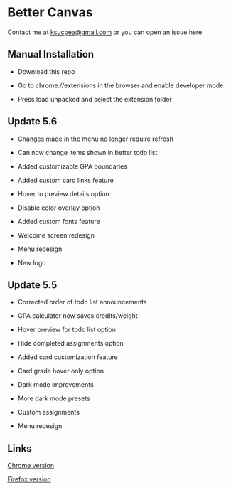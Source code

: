 <h1>Better Canvas</h1>

Contact me at ksucpea@gmail.com or you can open an issue here

<h2>Manual Installation</h2>

- Download this repo

- Go to chrome://extensions in the browser and enable developer mode

- Press load unpacked and select the extension folder

<h2>Update 5.6</h3>

- Changes made in the menu no longer require refresh

- Can now change items shown in better todo list

- Added customizable GPA boundaries

- Added custom card links feature

- Hover to preview details option

- Disable color overlay option

- Added custom fonts feature

- Welcome screen redesign

- Menu redesign

- New logo

<h2>Update 5.5</h3>

- Corrected order of todo list announcements

- GPA calculator now saves credits/weight

- Hover preview for todo list option

- Hide completed assignments option

- Added card customization feature

- Card grade hover only option

- Dark mode improvements

- More dark mode presets

- Custom assignments

- Menu redesign

<h2>Links</h2>

[Chrome version](https://chrome.google.com/webstore/detail/better-canvas/cndibmoanboadcifjkjbdpjgfedanolh)

[Firefox version](https://addons.mozilla.org/addon/better-canvas/)

